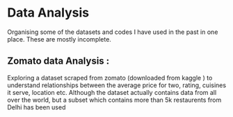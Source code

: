 # Data Analysis

Organising some of the datasets and codes I have used in the past in one place. These are mostly incomplete. 

## __Zomato data Analysis__ : 
Exploring a dataset scraped from zomato (downloaded from kaggle <add link>) to understand relationships between the average price for two, rating, cuisines it serve, location etc. 
Although the dataset actually contains data from all over the world, but a subset which contains more than 5k restaurents from Delhi has been used
